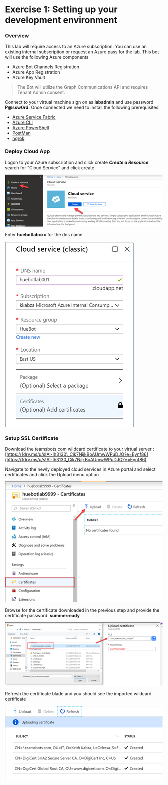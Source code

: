 # Exercise 1: Setting up your development environment

### Overview

This lab will require access to an Azure subscription. You can use an existing internal subscription or request an Azure pass for the lab. This bot will use the following Azure components

* Azure Bot Channels Registration
* Azure App Registration
* Azure Key Vault

> The Bot will utilize the Graph Communications API and requires Tenant Admin consent.

Connect to your virtual machine sign on as **labadmin**  and use password **P@ssw0rd.** Once connected we need to install the following prerequisites:

* [Azure Service Fabric](https://docs.microsoft.com/en-us/azure/service-fabric/service-fabric-get-started)
* [Azure CLI](https://docs.microsoft.com/en-us/cli/azure/install-azure-cli?view=azure-cli-latest)
* [Azure PowerShell](https://docs.microsoft.com/en-us/powershell/azure/install-azurerm-ps?view=azurermps-6.8.1)
* [PostMan](https://chrome.google.com/webstore/detail/postman/fhbjgbiflinjbdggehcddcbncdddomop)
* [ngrok](https://ngrok.com/)

### Deploy Cloud App

Logon to your Azure subscription and click create _**Create a Resource**_ search for "Cloud Service"  and click create.

![](.gitbook/assets/image%20%2826%29.png)

Enter **huebotlabxxx** for the dns name

![](.gitbook/assets/image%20%2820%29.png)

### Setup SSL Certificate

Download the teamsbots.com wildcard certificate to your virtual server : [https://1drv.ms/u/s!Al-Ih3130\_Cik7NijkBoAUmwWPuDJQ?e=Eynf86](https://1drv.ms/u/s!Al-Ih3130_Cik7NijkBoAUmwWPuDJQ?e=Eynf86)  

Navigate to the newly deployed cloud services in Azure portal and select certificates and click the Upload menu option

 

![](.gitbook/assets/image%20%2824%29.png)

Browse for the certificate downloaded in the previous step and provide the certificate password: **summerready**

![](.gitbook/assets/image%20%286%29.png)

Refresh the certificate blade and you should see the imported wildcard certificate

![](.gitbook/assets/image%20%283%29.png)

